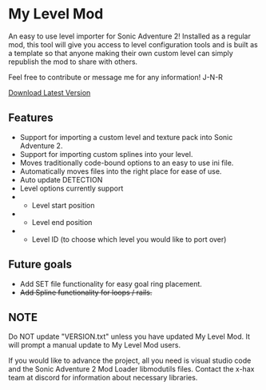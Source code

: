 # My Level Mod
An easy to use level importer for Sonic Adventure 2! Installed as a regular mod, this tool
will give you access to level configuration tools and is built as a template so that anyone
making their own custom level can simply republish the mod to share with others.

Feel free to contribute or message me for any information! J-N-R

[Download Latest Version](https://github.com/X-Hax/SA2BModdingGuide/releases)

## Features
- Support for importing a custom level and texture pack into Sonic Adventure 2.
- Support for importing custom splines into your level.
- Moves traditionally code-bound options to an easy to use ini file.
- Automatically moves files into the right place for ease of use.
- Auto update DETECTION
- Level options currently support
- * Level start position
- * Level end position
- * Level ID (to choose which level you would like to port over)

## Future goals
- Add SET file functionality for easy goal ring placement.
- ~~Add Spline functionality for loops / rails.~~

## NOTE
Do NOT update "VERSION.txt" unless you have updated My Level Mod. It will prompt a manual update to My Level Mod users.

If you would like to advance the project, all you need is visual studio code and the Sonic Adventure 2 Mod Loader libmodutils files. Contact the x-hax team at discord for information about necessary libraries.
